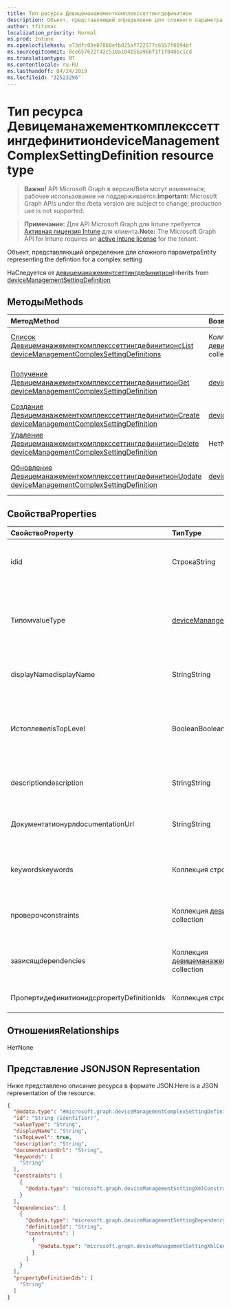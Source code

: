 ```yaml
---
title: Тип ресурса Девицеманажементкомплекссеттингдефинитион
description: Объект, представляющий определение для сложного параметра
author: tfitzmac
localization_priority: Normal
ms.prod: Intune
ms.openlocfilehash: a73dfc03e07860efb025af722577c6557f8094bf
ms.sourcegitcommit: 0ce657622f42c510a104156a96bf1f1f040bc1cd
ms.translationtype: MT
ms.contentlocale: ru-RU
ms.lasthandoff: 04/24/2019
ms.locfileid: "32523296"
---
```

# <a name="devicemanagementcomplexsettingdefinition-resource-type"></a><span data-ttu-id="39357-103">Тип ресурса Девицеманажементкомплекссеттингдефинитион</span><span class="sxs-lookup"><span data-stu-id="39357-103">deviceManagementComplexSettingDefinition resource type</span></span>

> <span data-ttu-id="39357-104">**Важно!** API Microsoft Graph в версии/Beta могут изменяться; рабочее использование не поддерживается.</span><span class="sxs-lookup"><span data-stu-id="39357-104">**Important:** Microsoft Graph APIs under the /beta version are subject to change; production use is not supported.</span></span>

> <span data-ttu-id="39357-105">**Примечание:** Для API Microsoft Graph для Intune требуется [Активная лицензия Intune](https://go.microsoft.com/fwlink/?linkid=839381) для клиента.</span><span class="sxs-lookup"><span data-stu-id="39357-105">**Note:** The Microsoft Graph API for Intune requires an [active Intune license](https://go.microsoft.com/fwlink/?linkid=839381) for the tenant.</span></span>

<span data-ttu-id="39357-106">Объект, представляющий определение для сложного параметра</span><span class="sxs-lookup"><span data-stu-id="39357-106">Entity representing the defintion for a complex setting</span></span>


<span data-ttu-id="39357-107">НаСледуется от [девицеманажементсеттингдефинитион](../resources/intune-deviceintent-devicemanagementsettingdefinition.md)</span><span class="sxs-lookup"><span data-stu-id="39357-107">Inherits from [deviceManagementSettingDefinition](../resources/intune-deviceintent-devicemanagementsettingdefinition.md)</span></span>

## <a name="methods"></a><span data-ttu-id="39357-108">Методы</span><span class="sxs-lookup"><span data-stu-id="39357-108">Methods</span></span>
|<span data-ttu-id="39357-109">Метод</span><span class="sxs-lookup"><span data-stu-id="39357-109">Method</span></span>|<span data-ttu-id="39357-110">Возвращаемый тип</span><span class="sxs-lookup"><span data-stu-id="39357-110">Return Type</span></span>|<span data-ttu-id="39357-111">Описание</span><span class="sxs-lookup"><span data-stu-id="39357-111">Description</span></span>|
|:---|:---|:---|
|[<span data-ttu-id="39357-112">Список Девицеманажементкомплекссеттингдефинитионс</span><span class="sxs-lookup"><span data-stu-id="39357-112">List deviceManagementComplexSettingDefinitions</span></span>](../api/intune-deviceintent-devicemanagementcomplexsettingdefinition-list.md)|<span data-ttu-id="39357-113">Коллекция [девицеманажементкомплекссеттингдефинитион](../resources/intune-deviceintent-devicemanagementcomplexsettingdefinition.md)</span><span class="sxs-lookup"><span data-stu-id="39357-113">[deviceManagementComplexSettingDefinition](../resources/intune-deviceintent-devicemanagementcomplexsettingdefinition.md) collection</span></span>|<span data-ttu-id="39357-114">Список свойств и связей объектов [девицеманажементкомплекссеттингдефинитион](../resources/intune-deviceintent-devicemanagementcomplexsettingdefinition.md) .</span><span class="sxs-lookup"><span data-stu-id="39357-114">List properties and relationships of the [deviceManagementComplexSettingDefinition](../resources/intune-deviceintent-devicemanagementcomplexsettingdefinition.md) objects.</span></span>|
|[<span data-ttu-id="39357-115">Получение Девицеманажементкомплекссеттингдефинитион</span><span class="sxs-lookup"><span data-stu-id="39357-115">Get deviceManagementComplexSettingDefinition</span></span>](../api/intune-deviceintent-devicemanagementcomplexsettingdefinition-get.md)|[<span data-ttu-id="39357-116">deviceManagementComplexSettingDefinition</span><span class="sxs-lookup"><span data-stu-id="39357-116">deviceManagementComplexSettingDefinition</span></span>](../resources/intune-deviceintent-devicemanagementcomplexsettingdefinition.md)|<span data-ttu-id="39357-117">Чтение свойств и связей объекта [девицеманажементкомплекссеттингдефинитион](../resources/intune-deviceintent-devicemanagementcomplexsettingdefinition.md) .</span><span class="sxs-lookup"><span data-stu-id="39357-117">Read properties and relationships of the [deviceManagementComplexSettingDefinition](../resources/intune-deviceintent-devicemanagementcomplexsettingdefinition.md) object.</span></span>|
|[<span data-ttu-id="39357-118">Создание Девицеманажементкомплекссеттингдефинитион</span><span class="sxs-lookup"><span data-stu-id="39357-118">Create deviceManagementComplexSettingDefinition</span></span>](../api/intune-deviceintent-devicemanagementcomplexsettingdefinition-create.md)|[<span data-ttu-id="39357-119">deviceManagementComplexSettingDefinition</span><span class="sxs-lookup"><span data-stu-id="39357-119">deviceManagementComplexSettingDefinition</span></span>](../resources/intune-deviceintent-devicemanagementcomplexsettingdefinition.md)|<span data-ttu-id="39357-120">Создание нового объекта [девицеманажементкомплекссеттингдефинитион](../resources/intune-deviceintent-devicemanagementcomplexsettingdefinition.md) .</span><span class="sxs-lookup"><span data-stu-id="39357-120">Create a new [deviceManagementComplexSettingDefinition](../resources/intune-deviceintent-devicemanagementcomplexsettingdefinition.md) object.</span></span>|
|[<span data-ttu-id="39357-121">Удаление Девицеманажементкомплекссеттингдефинитион</span><span class="sxs-lookup"><span data-stu-id="39357-121">Delete deviceManagementComplexSettingDefinition</span></span>](../api/intune-deviceintent-devicemanagementcomplexsettingdefinition-delete.md)|<span data-ttu-id="39357-122">Нет</span><span class="sxs-lookup"><span data-stu-id="39357-122">None</span></span>|<span data-ttu-id="39357-123">Удаляет объект [девицеманажементкомплекссеттингдефинитион](../resources/intune-deviceintent-devicemanagementcomplexsettingdefinition.md).</span><span class="sxs-lookup"><span data-stu-id="39357-123">Deletes a [deviceManagementComplexSettingDefinition](../resources/intune-deviceintent-devicemanagementcomplexsettingdefinition.md).</span></span>|
|[<span data-ttu-id="39357-124">Обновление Девицеманажементкомплекссеттингдефинитион</span><span class="sxs-lookup"><span data-stu-id="39357-124">Update deviceManagementComplexSettingDefinition</span></span>](../api/intune-deviceintent-devicemanagementcomplexsettingdefinition-update.md)|[<span data-ttu-id="39357-125">deviceManagementComplexSettingDefinition</span><span class="sxs-lookup"><span data-stu-id="39357-125">deviceManagementComplexSettingDefinition</span></span>](../resources/intune-deviceintent-devicemanagementcomplexsettingdefinition.md)|<span data-ttu-id="39357-126">Обновление свойств объекта [девицеманажементкомплекссеттингдефинитион](../resources/intune-deviceintent-devicemanagementcomplexsettingdefinition.md) .</span><span class="sxs-lookup"><span data-stu-id="39357-126">Update the properties of a [deviceManagementComplexSettingDefinition](../resources/intune-deviceintent-devicemanagementcomplexsettingdefinition.md) object.</span></span>|

## <a name="properties"></a><span data-ttu-id="39357-127">Свойства</span><span class="sxs-lookup"><span data-stu-id="39357-127">Properties</span></span>
|<span data-ttu-id="39357-128">Свойство</span><span class="sxs-lookup"><span data-stu-id="39357-128">Property</span></span>|<span data-ttu-id="39357-129">Тип</span><span class="sxs-lookup"><span data-stu-id="39357-129">Type</span></span>|<span data-ttu-id="39357-130">Описание</span><span class="sxs-lookup"><span data-stu-id="39357-130">Description</span></span>|
|:---|:---|:---|
|<span data-ttu-id="39357-131">id</span><span class="sxs-lookup"><span data-stu-id="39357-131">id</span></span>|<span data-ttu-id="39357-132">Строка</span><span class="sxs-lookup"><span data-stu-id="39357-132">String</span></span>|<span data-ttu-id="39357-133">Идентификатор определения параметра, унаследованного от [девицеманажементсеттингдефинитион](../resources/intune-deviceintent-devicemanagementsettingdefinition.md)</span><span class="sxs-lookup"><span data-stu-id="39357-133">The ID of the setting definition Inherited from [deviceManagementSettingDefinition](../resources/intune-deviceintent-devicemanagementsettingdefinition.md)</span></span>|
|<span data-ttu-id="39357-134">Типом</span><span class="sxs-lookup"><span data-stu-id="39357-134">valueType</span></span>|[<span data-ttu-id="39357-135">deviceManangementIntentValueType</span><span class="sxs-lookup"><span data-stu-id="39357-135">deviceManangementIntentValueType</span></span>](../resources/intune-deviceintent-devicemanangementintentvaluetype.md)|<span data-ttu-id="39357-136">Тип данных значения, наСледуемого из [девицеманажементсеттингдефинитион](../resources/intune-deviceintent-devicemanagementsettingdefinition.md).</span><span class="sxs-lookup"><span data-stu-id="39357-136">The data type of the value Inherited from [deviceManagementSettingDefinition](../resources/intune-deviceintent-devicemanagementsettingdefinition.md).</span></span> <span data-ttu-id="39357-137">Возможные значения: `integer`, `boolean`, `string`, `complex`, `collection`, `abstractComplex`.</span><span class="sxs-lookup"><span data-stu-id="39357-137">Possible values are: `integer`, `boolean`, `string`, `complex`, `collection`, `abstractComplex`.</span></span>|
|<span data-ttu-id="39357-138">displayName</span><span class="sxs-lookup"><span data-stu-id="39357-138">displayName</span></span>|<span data-ttu-id="39357-139">String</span><span class="sxs-lookup"><span data-stu-id="39357-139">String</span></span>|<span data-ttu-id="39357-140">Отображаемое имя параметра, унаследованное от [девицеманажементсеттингдефинитион](../resources/intune-deviceintent-devicemanagementsettingdefinition.md)</span><span class="sxs-lookup"><span data-stu-id="39357-140">The setting's display name Inherited from [deviceManagementSettingDefinition](../resources/intune-deviceintent-devicemanagementsettingdefinition.md)</span></span>|
|<span data-ttu-id="39357-141">Истоплевел</span><span class="sxs-lookup"><span data-stu-id="39357-141">isTopLevel</span></span>|<span data-ttu-id="39357-142">Boolean</span><span class="sxs-lookup"><span data-stu-id="39357-142">Boolean</span></span>|<span data-ttu-id="39357-143">Если параметр находится в верхнем уровне, его можно настроить без переноса в коллекцию или сложный параметр, наСледуемый от [девицеманажементсеттингдефинитион](../resources/intune-deviceintent-devicemanagementsettingdefinition.md)</span><span class="sxs-lookup"><span data-stu-id="39357-143">If the setting is top level, it can be configured without the need to be wrapped in a collection or complex setting Inherited from [deviceManagementSettingDefinition](../resources/intune-deviceintent-devicemanagementsettingdefinition.md)</span></span>|
|<span data-ttu-id="39357-144">description</span><span class="sxs-lookup"><span data-stu-id="39357-144">description</span></span>|<span data-ttu-id="39357-145">String</span><span class="sxs-lookup"><span data-stu-id="39357-145">String</span></span>|<span data-ttu-id="39357-146">Описание параметра, унаследованное от [девицеманажементсеттингдефинитион](../resources/intune-deviceintent-devicemanagementsettingdefinition.md)</span><span class="sxs-lookup"><span data-stu-id="39357-146">The setting's description Inherited from [deviceManagementSettingDefinition](../resources/intune-deviceintent-devicemanagementsettingdefinition.md)</span></span>|
|<span data-ttu-id="39357-147">Документатионурл</span><span class="sxs-lookup"><span data-stu-id="39357-147">documentationUrl</span></span>|<span data-ttu-id="39357-148">String</span><span class="sxs-lookup"><span data-stu-id="39357-148">String</span></span>|<span data-ttu-id="39357-149">URL-адрес для установки документации, унаследованной от [девицеманажементсеттингдефинитион](../resources/intune-deviceintent-devicemanagementsettingdefinition.md)</span><span class="sxs-lookup"><span data-stu-id="39357-149">Url to setting documentation Inherited from [deviceManagementSettingDefinition](../resources/intune-deviceintent-devicemanagementsettingdefinition.md)</span></span>|
|<span data-ttu-id="39357-150">keywords</span><span class="sxs-lookup"><span data-stu-id="39357-150">keywords</span></span>|<span data-ttu-id="39357-151">Коллекция строк</span><span class="sxs-lookup"><span data-stu-id="39357-151">String collection</span></span>|<span data-ttu-id="39357-152">Ключевые слова, связанные с параметром, унаследованным от [девицеманажементсеттингдефинитион](../resources/intune-deviceintent-devicemanagementsettingdefinition.md)</span><span class="sxs-lookup"><span data-stu-id="39357-152">Keywords associated with the setting Inherited from [deviceManagementSettingDefinition](../resources/intune-deviceintent-devicemanagementsettingdefinition.md)</span></span>|
|<span data-ttu-id="39357-153">провероч</span><span class="sxs-lookup"><span data-stu-id="39357-153">constraints</span></span>|<span data-ttu-id="39357-154">Коллекция [девицеманажементконстраинт](../resources/intune-deviceintent-devicemanagementconstraint.md)</span><span class="sxs-lookup"><span data-stu-id="39357-154">[deviceManagementConstraint](../resources/intune-deviceintent-devicemanagementconstraint.md) collection</span></span>|<span data-ttu-id="39357-155">Коллекция ограничений для значения параметра, наСледуемого из [девицеманажементсеттингдефинитион](../resources/intune-deviceintent-devicemanagementsettingdefinition.md)</span><span class="sxs-lookup"><span data-stu-id="39357-155">Collection of constraints for the setting value Inherited from [deviceManagementSettingDefinition](../resources/intune-deviceintent-devicemanagementsettingdefinition.md)</span></span>|
|<span data-ttu-id="39357-156">зависящ</span><span class="sxs-lookup"><span data-stu-id="39357-156">dependencies</span></span>|<span data-ttu-id="39357-157">Коллекция [девицеманажементсеттингдепенденци](../resources/intune-deviceintent-devicemanagementsettingdependency.md)</span><span class="sxs-lookup"><span data-stu-id="39357-157">[deviceManagementSettingDependency](../resources/intune-deviceintent-devicemanagementsettingdependency.md) collection</span></span>|<span data-ttu-id="39357-158">Коллекция зависимостей от других параметров, наСледуемых от [девицеманажементсеттингдефинитион](../resources/intune-deviceintent-devicemanagementsettingdefinition.md)</span><span class="sxs-lookup"><span data-stu-id="39357-158">Collection of dependencies on other settings Inherited from [deviceManagementSettingDefinition](../resources/intune-deviceintent-devicemanagementsettingdefinition.md)</span></span>|
|<span data-ttu-id="39357-159">Пропертидефинитионидс</span><span class="sxs-lookup"><span data-stu-id="39357-159">propertyDefinitionIds</span></span>|<span data-ttu-id="39357-160">Коллекция строк</span><span class="sxs-lookup"><span data-stu-id="39357-160">String collection</span></span>|<span data-ttu-id="39357-161">Определения каждого свойства сложного параметра</span><span class="sxs-lookup"><span data-stu-id="39357-161">The definitions of each property of the complex setting</span></span>|

## <a name="relationships"></a><span data-ttu-id="39357-162">Отношения</span><span class="sxs-lookup"><span data-stu-id="39357-162">Relationships</span></span>
<span data-ttu-id="39357-163">Нет</span><span class="sxs-lookup"><span data-stu-id="39357-163">None</span></span>

## <a name="json-representation"></a><span data-ttu-id="39357-164">Представление JSON</span><span class="sxs-lookup"><span data-stu-id="39357-164">JSON Representation</span></span>
<span data-ttu-id="39357-165">Ниже представлено описание ресурса в формате JSON.</span><span class="sxs-lookup"><span data-stu-id="39357-165">Here is a JSON representation of the resource.</span></span>
<!-- {
  "blockType": "resource",
  "keyProperty": "id",
  "@odata.type": "microsoft.graph.deviceManagementComplexSettingDefinition"
}
-->
``` json
{
  "@odata.type": "#microsoft.graph.deviceManagementComplexSettingDefinition",
  "id": "String (identifier)",
  "valueType": "String",
  "displayName": "String",
  "isTopLevel": true,
  "description": "String",
  "documentationUrl": "String",
  "keywords": [
    "String"
  ],
  "constraints": [
    {
      "@odata.type": "microsoft.graph.deviceManagementSettingXmlConstraint"
    }
  ],
  "dependencies": [
    {
      "@odata.type": "microsoft.graph.deviceManagementSettingDependency",
      "definitionId": "String",
      "constraints": [
        {
          "@odata.type": "microsoft.graph.deviceManagementSettingXmlConstraint"
        }
      ]
    }
  ],
  "propertyDefinitionIds": [
    "String"
  ]
}
```





